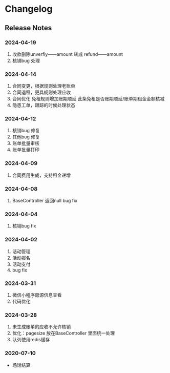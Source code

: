# Changelog

## Release Notes

### 2024-04-19

1. 收款删除unverfiy——amount 转成 refund——amount
2. 核销bug 处理

### 2024-04-14

1. 合同变更，根据规则处理老账单
2. 合同退租，更具规则处理应收
3. 合同优化 免租规则增加账期顺延 此条免租是否账期顺延/账单期租金金额核减
4. 隐患工单，跟踪的时候处理状态

### 2024-04-12

1. 核销bug 修复
2. 其他bug 修复
3. 账单批量审核
4. 账单批量打印

### 2024-04-09

1. 合同费用生成，支持租金递增

### 2024-04-08

1. BaseController 返回null bug fix

### 2024-04-04

1. 核销bug fix

### 2024-04-02

1. 活动管理
2. 活动报名
3. 活动支付
4. bug fix

### 2024-03-31

1. 微信小程序房源信息查看
2. 代码优化

### 2024-03-28

1. 未生成账单的应收不允许核销
2. 优化：pagesize 放在BaseController 里面统一处理
3. 队列使用redis缓存

### 2020-07-10

- 场馆结算
